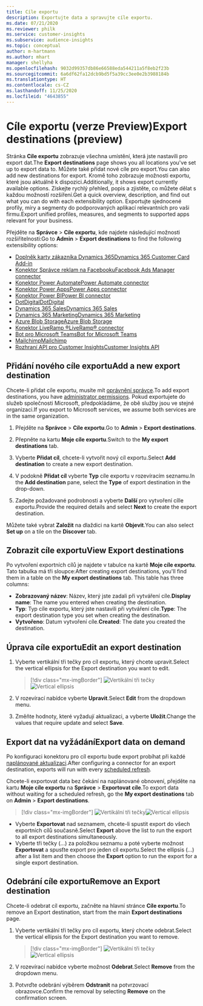 ```yaml
---
title: Cíle exportu
description: Exportujte data a spravujte cíle exportu.
ms.date: 07/21/2020
ms.reviewer: philk
ms.service: customer-insights
ms.subservice: audience-insights
ms.topic: conceptual
author: m-hartmann
ms.author: mhart
manager: shellyha
ms.openlocfilehash: 9032d99357db86e66588eda544211a5f8eb2f23b
ms.sourcegitcommit: 6a6df62fa12dcb9bd5f5a39cc3ee0e2b3988184b
ms.translationtype: HT
ms.contentlocale: cs-CZ
ms.lasthandoff: 11/25/2020
ms.locfileid: "4643855"
---
```

# <a name="export-destinations-preview"></a><span data-ttu-id="ecc41-103">Cíle exportu (verze Preview)</span><span class="sxs-lookup"><span data-stu-id="ecc41-103">Export destinations (preview)</span></span>

<span data-ttu-id="ecc41-104">Stránka **Cíle exportu** zobrazuje všechna umístění, která jste nastavili pro export dat.</span><span class="sxs-lookup"><span data-stu-id="ecc41-104">The **Export destinations** page shows you all locations you've set up to export data to.</span></span> <span data-ttu-id="ecc41-105">Můžete také přidat nové cíle pro export.</span><span class="sxs-lookup"><span data-stu-id="ecc41-105">You can also add new destinations for export.</span></span> <span data-ttu-id="ecc41-106">Kromě toho zobrazuje možnosti exportu, které jsou aktuálně k dispozici.</span><span class="sxs-lookup"><span data-stu-id="ecc41-106">Additionally, it shows export currently available options.</span></span> <span data-ttu-id="ecc41-107">Získejte rychlý přehled, popis a zjistěte, co můžete dělat s každou možností rozšíření.</span><span class="sxs-lookup"><span data-stu-id="ecc41-107">Get a quick overview, description, and find out what you can do with each extensibility option.</span></span> <span data-ttu-id="ecc41-108">Exportujte sjednocené profily, míry a segmenty do podporovaných aplikací relevantních pro vaši firmu.</span><span class="sxs-lookup"><span data-stu-id="ecc41-108">Export unified profiles, measures, and segments to supported apps relevant for your business.</span></span>

<span data-ttu-id="ecc41-109">Přejděte na **Správce** > **Cíle exportu**, kde najdete následující možnosti rozšiřitelnosti:</span><span class="sxs-lookup"><span data-stu-id="ecc41-109">Go to **Admin** > **Export destinations** to find the following extensibility options:</span></span>

- [<span data-ttu-id="ecc41-110">Doplněk karty zákazníka Dynamics 365</span><span class="sxs-lookup"><span data-stu-id="ecc41-110">Dynamics 365 Customer Card Add-in</span></span>](customer-card-add-in.md)
- [<span data-ttu-id="ecc41-111">Konektor Správce reklam na Facebooku</span><span class="sxs-lookup"><span data-stu-id="ecc41-111">Facebook Ads Manager connector</span></span>](export-facebook.md)
- [<span data-ttu-id="ecc41-112">Konektor Power Automate</span><span class="sxs-lookup"><span data-stu-id="ecc41-112">Power Automate connector</span></span>](export-power-automate.md)
- [<span data-ttu-id="ecc41-113">Konektor Power Apps</span><span class="sxs-lookup"><span data-stu-id="ecc41-113">Power Apps connector</span></span>](export-power-apps.md)
- [<span data-ttu-id="ecc41-114">Konektor Power BI</span><span class="sxs-lookup"><span data-stu-id="ecc41-114">Power BI connector</span></span>](export-power-bi.md)
- [<span data-ttu-id="ecc41-115">DotDigital</span><span class="sxs-lookup"><span data-stu-id="ecc41-115">DotDigital</span></span>](export-dotdigital.md)
- [<span data-ttu-id="ecc41-116">Dynamics 365 Sales</span><span class="sxs-lookup"><span data-stu-id="ecc41-116">Dynamics 365 Sales</span></span>](export-dynamics365-sales.md)
- [<span data-ttu-id="ecc41-117">Dynamics 365 Marketing</span><span class="sxs-lookup"><span data-stu-id="ecc41-117">Dynamics 365 Marketing</span></span>](export-dynamics365-marketing.md)
- [<span data-ttu-id="ecc41-118">Azure Blob Storage</span><span class="sxs-lookup"><span data-stu-id="ecc41-118">Azure Blob Storage</span></span>](export-azure-blob-storage.md)
- [<span data-ttu-id="ecc41-119">Konektor LiveRamp &reg;</span><span class="sxs-lookup"><span data-stu-id="ecc41-119">LiveRamp&reg; connector</span></span>](export-liveramp.md)
- [<span data-ttu-id="ecc41-120">Bot pro Microsoft Teams</span><span class="sxs-lookup"><span data-stu-id="ecc41-120">Bot for Microsoft Teams</span></span>](export-teams-bot.md)
- [<span data-ttu-id="ecc41-121">Mailchimp</span><span class="sxs-lookup"><span data-stu-id="ecc41-121">Mailchimp</span></span>](export-mailchimp.md)
- [<span data-ttu-id="ecc41-122">Rozhraní API pro Customer Insights</span><span class="sxs-lookup"><span data-stu-id="ecc41-122">Customer Insights API</span></span>](apis.md)

## <a name="add-a-new-export-destination"></a><span data-ttu-id="ecc41-123">Přidání nového cíle exportu</span><span class="sxs-lookup"><span data-stu-id="ecc41-123">Add a new export destination</span></span>

<span data-ttu-id="ecc41-124">Chcete-li přidat cíle exportu, musíte mít [oprávnění správce](permissions.md).</span><span class="sxs-lookup"><span data-stu-id="ecc41-124">To add export destinations, you have [administrator permissions](permissions.md).</span></span> <span data-ttu-id="ecc41-125">Pokud exportujete do služeb společnosti Microsoft, předpokládáme, že obě služby jsou ve stejné organizaci.</span><span class="sxs-lookup"><span data-stu-id="ecc41-125">If you export to Microsoft services, we assume both services are in the same organization.</span></span>

1. <span data-ttu-id="ecc41-126">Přejděte na **Správce** > **Cíle exportu**.</span><span class="sxs-lookup"><span data-stu-id="ecc41-126">Go to **Admin** > **Export destinations**.</span></span>

1. <span data-ttu-id="ecc41-127">Přepněte na kartu **Moje cíle exportu**.</span><span class="sxs-lookup"><span data-stu-id="ecc41-127">Switch to the **My export destinations** tab.</span></span>

1. <span data-ttu-id="ecc41-128">Vyberte **Přidat cíl**, chcete-li vytvořit nový cíl exportu.</span><span class="sxs-lookup"><span data-stu-id="ecc41-128">Select **Add destination** to create a new export destination.</span></span>

1. <span data-ttu-id="ecc41-129">V podokně **Přidat cíl** vyberte **Typ** cíle exportu v rozevíracím seznamu.</span><span class="sxs-lookup"><span data-stu-id="ecc41-129">In the **Add destination** pane, select the **Type** of export destination in the drop-down.</span></span>

1. <span data-ttu-id="ecc41-130">Zadejte požadované podrobnosti a vyberte **Další** pro vytvoření cílle exportu.</span><span class="sxs-lookup"><span data-stu-id="ecc41-130">Provide the required details and select **Next** to create the export destination.</span></span>

<span data-ttu-id="ecc41-131">Můžete také vybrat **Založit** na dlaždici na kartě **Objevit**.</span><span class="sxs-lookup"><span data-stu-id="ecc41-131">You can also select **Set up** on a tile on the **Discover** tab.</span></span>

## <a name="view-export-destinations"></a><span data-ttu-id="ecc41-132">Zobrazit cíle exportu</span><span class="sxs-lookup"><span data-stu-id="ecc41-132">View Export destinations</span></span>

<span data-ttu-id="ecc41-133">Po vytvoření exportních cílů je najdete v tabulce na kartě **Moje cíle exportu**. Tato tabulka má tři sloupce:</span><span class="sxs-lookup"><span data-stu-id="ecc41-133">After creating export destinations, you'll find them in a table on the **My export destinations** tab. This table has three columns:</span></span>

- <span data-ttu-id="ecc41-134">**Zobrazovaný název**: Název, který jste zadali při vytváření cíle.</span><span class="sxs-lookup"><span data-stu-id="ecc41-134">**Display name**: The name you entered when creating the destination.</span></span>
- <span data-ttu-id="ecc41-135">**Typ**: Typ cíle exportu, který jste nastavili při vytváření cíle.</span><span class="sxs-lookup"><span data-stu-id="ecc41-135">**Type**: The export destination type you set when creating the destination.</span></span>
- <span data-ttu-id="ecc41-136">**Vytvořeno**: Datum vytvoření cíle.</span><span class="sxs-lookup"><span data-stu-id="ecc41-136">**Created**: The date you created the destination.</span></span>

## <a name="edit-an-export-destination"></a><span data-ttu-id="ecc41-137">Úprava cíle exportu</span><span class="sxs-lookup"><span data-stu-id="ecc41-137">Edit an export destination</span></span>

1. <span data-ttu-id="ecc41-138">Vyberte vertikální tři tečky pro cíl exportu, který chcete upravit.</span><span class="sxs-lookup"><span data-stu-id="ecc41-138">Select the vertical ellipsis for the Export destination you want to edit.</span></span>

   > [!div class="mx-imgBorder"]
   > <span data-ttu-id="ecc41-139">![Vertikální tři tečky](media/export-destinations-page-ellipsis.png "Vertikální tři tečky")</span><span class="sxs-lookup"><span data-stu-id="ecc41-139">![Vertical ellipsis](media/export-destinations-page-ellipsis.png "Vertical ellipsis")</span></span>

1. <span data-ttu-id="ecc41-140">V rozevírací nabídce vyberte **Upravit**.</span><span class="sxs-lookup"><span data-stu-id="ecc41-140">Select **Edit** from the dropdown menu.</span></span>

1. <span data-ttu-id="ecc41-141">Změňte hodnoty, které vyžadují aktualizaci, a vyberte **Uložit**.</span><span class="sxs-lookup"><span data-stu-id="ecc41-141">Change the values that require update and select **Save**.</span></span>

## <a name="export-data-on-demand"></a><span data-ttu-id="ecc41-142">Export dat na vyžádání</span><span class="sxs-lookup"><span data-stu-id="ecc41-142">Export data on demand</span></span>

<span data-ttu-id="ecc41-143">Po konfiguraci konektoru pro cíl exportu bude export probíhat při každé [naplánované aktualizaci](system.md#schedule-tab).</span><span class="sxs-lookup"><span data-stu-id="ecc41-143">After configuring a connector for an export destination, exports will run with every [scheduled refresh](system.md#schedule-tab).</span></span>

<span data-ttu-id="ecc41-144">Chcete-li exportovat data bez čekání na naplánované obnovení, přejděte na kartu **Moje cíle exportu** na **Správce** > **Exportovat cíle**.</span><span class="sxs-lookup"><span data-stu-id="ecc41-144">To export data without waiting for a scheduled refresh, go the **My export destinations** tab on **Admin** > **Export destinations**.</span></span>

> [!div class="mx-imgBorder"]
> <span data-ttu-id="ecc41-145">![Vertikální tři tečky](media/export-destinations-page-ellipsis.png "Vertikální tři tečky")</span><span class="sxs-lookup"><span data-stu-id="ecc41-145">![Vertical ellipsis](media/export-destinations-page-ellipsis.png "Vertical ellipsis")</span></span>

- <span data-ttu-id="ecc41-146">Vyberte **Exportovat** nad seznamem, chcete-li spustit export do všech exportních cílů současně.</span><span class="sxs-lookup"><span data-stu-id="ecc41-146">Select **Export** above the list to run the export to all export destinations simultaneously.</span></span>
- <span data-ttu-id="ecc41-147">Vyberte tři tečky (...) za položkou seznamu a poté vyberte možnost **Exportovat** a spusťte export pro jeden cíl exportu.</span><span class="sxs-lookup"><span data-stu-id="ecc41-147">Select the ellipsis (...) after a list item and then choose the **Export** option to run the export for a single export destination.</span></span>

## <a name="remove-an-export-destination"></a><span data-ttu-id="ecc41-148">Odebrání cíle exportu</span><span class="sxs-lookup"><span data-stu-id="ecc41-148">Remove an Export destination</span></span>

<span data-ttu-id="ecc41-149">Chcete-li odebrat cíl exportu, začněte na hlavní stránce **Cíle exportu**.</span><span class="sxs-lookup"><span data-stu-id="ecc41-149">To remove an Export destination, start from the main **Export destinations** page.</span></span>

1. <span data-ttu-id="ecc41-150">Vyberte vertikální tři tečky pro cíl exportu, který chcete odebrat.</span><span class="sxs-lookup"><span data-stu-id="ecc41-150">Select the vertical ellipsis for the Export destination you want to remove.</span></span>

   > [!div class="mx-imgBorder"]
   > <span data-ttu-id="ecc41-151">![Vertikální tři tečky](media/export-destinations-page-ellipsis.png "Vertikální tři tečky")</span><span class="sxs-lookup"><span data-stu-id="ecc41-151">![Vertical ellipsis](media/export-destinations-page-ellipsis.png "Vertical ellipsis")</span></span>

2. <span data-ttu-id="ecc41-152">V rozevírací nabídce vyberte možnost **Odebrat**.</span><span class="sxs-lookup"><span data-stu-id="ecc41-152">Select **Remove** from the dropdown menu.</span></span>

3. <span data-ttu-id="ecc41-153">Potvrďte odebrání výběrem **Odstranit** na potvrzovací obrazovce.</span><span class="sxs-lookup"><span data-stu-id="ecc41-153">Confirm the removal by selecting **Remove** on the confirmation screen.</span></span>
